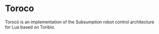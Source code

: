 Toroco
======

Torocó is an implementation of the Subsumption robot control architecture for Lua based on Toribio.
